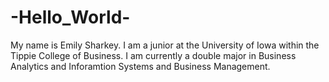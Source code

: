 # -Hello_World-
My name is Emily Sharkey.
I am a junior at the University of Iowa within the Tippie College of Business.
I am currently a double major in Business Analytics and Inforamtion Systems and Business Management.
